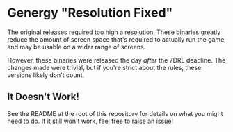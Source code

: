 # Genergy "Resolution Fixed"
The original releases required too high a resolution. These binaries greatly reduce the amount of screen space that's required to actually run the game, and may be usable on a wider range of screens.

However, these binaries were released the day _after_ the 7DRL deadline. The changes made were trivial, but if you're strict about the rules, these versions likely don't count.

## It Doesn't Work!
See the README at the root of this repository for details on what you might need to do. If it still won't work, feel free to raise an issue!

